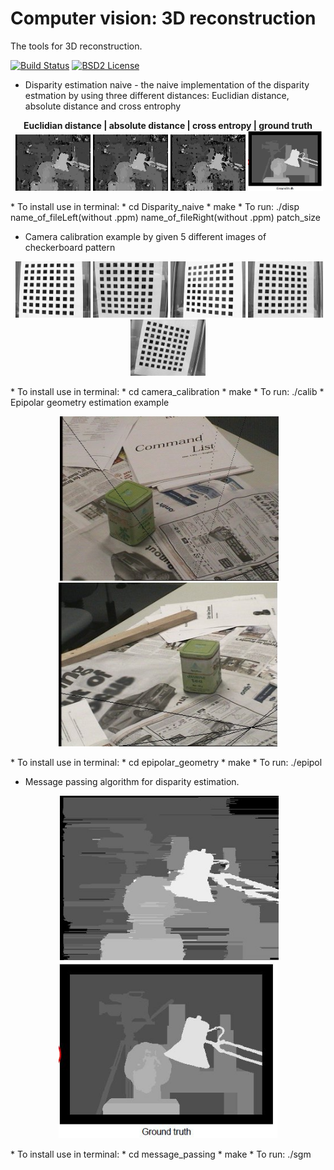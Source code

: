 Computer vision: 3D reconstruction
====================================================

The tools for 3D reconstruction.

[![Build Status](https://travis-ci.org/Dtananaev/cv_3Dreconstruction.svg?branch=master)](https://travis-ci.org/Dtananaev/cv_3Dreconstruction)
[![BSD2 License](http://img.shields.io/badge/license-BSD2-brightgreen.svg)](https://github.com/Dtananaev/cv_3Dreconstruction/blob/master/LICENSE.md) 

* Disparity estimation naive - the naive implementation of the disparity estmation by using three different distances: Euclidian distance, absolute distance and cross entrophy
<p align="center">
  <b>  Euclidian distance   |   absolute distance   |    cross entropy   |    ground truth </b><br>
  <img src="https://github.com/Dtananaev/cv_3Dreconstruction/blob/master/Disparity_naive/pictures/Euclidiandist.jpg" width="120"/>
  <img src="https://github.com/Dtananaev/cv_3Dreconstruction/blob/master/Disparity_naive/pictures/absolutedist.jpg" width="120"/>
   <img src="https://github.com/Dtananaev/cv_3Dreconstruction/blob/master/Disparity_naive/pictures/entrophyresult.jpg" width="120"/>
   <img src="https://github.com/Dtananaev/cv_3Dreconstruction/blob/master/Disparity_naive/pictures/dispGT.JPG" width="120"/>   
</p>
     * To install use in terminal: 
         * cd Disparity_naive
         * make
     * To run: ./disp name_of_fileLeft(without .ppm) name_of_fileRight(without .ppm) patch_size
     
     
* Camera calibration example by given 5 different images of checkerboard pattern
<p align="center">
  <img src="https://github.com/Dtananaev/cv_3Dreconstruction/blob/master/camera_calibration/pictures/CalibIm1.jpg" width="120"/>
  <img src="https://github.com/Dtananaev/cv_3Dreconstruction/blob/master/camera_calibration/pictures/CalibIm2.jpg" width="120"/>
   <img src="https://github.com/Dtananaev/cv_3Dreconstruction/blob/master/camera_calibration/pictures/CalibIm3.jpg" width="120"/>
   <img src="https://github.com/Dtananaev/cv_3Dreconstruction/blob/master/camera_calibration/pictures/CalibIm4.jpg" width="120"/>   
   <img src="https://github.com/Dtananaev/cv_3Dreconstruction/blob/master/camera_calibration/pictures/CalibIm5.jpg" width="120"/> 
</p>
     * To install use in terminal: 
         * cd camera_calibration
         * make
     * To run: ./calib
* Epipolar geometry estimation example 
<p align="center">
  <img src="https://github.com/Dtananaev/cv_3Dreconstruction/blob/master/epipolar_geometry/pictures/Left_epipol.jpg" width="350"/>
  <img src="https://github.com/Dtananaev/cv_3Dreconstruction/blob/master/epipolar_geometry/pictures/Right_epipol.jpg" width="350"/>

</p>
     * To install use in terminal: 
         * cd epipolar_geometry
         * make
     * To run: ./epipol
     
 * Message passing algorithm for disparity estimation. 
<p align="center">
  <img src="https://github.com/Dtananaev/cv_3Dreconstruction/blob/master/message_passing/pictures/result.jpg" width="350"/>
  <img src="https://github.com/Dtananaev/cv_3Dreconstruction/blob/master/Disparity_naive/pictures/dispGT.JPG" width="350"/>

</p>
     * To install use in terminal: 
         * cd message_passing
         * make
     * To run: ./sgm
     
